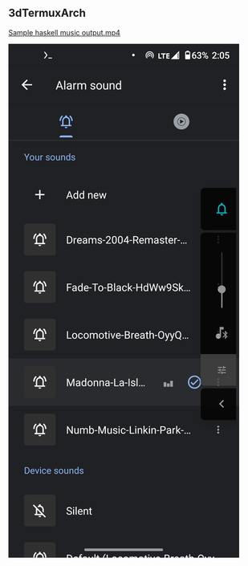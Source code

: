<link rel="prerender" href="https://termuxarch.github.io/3dTermuxArch/">

## 3dTermuxArch

[Sample haskell music output.mp4](https://user-images.githubusercontent.com/27742457/151226841-d11e98af-75a8-41c4-8862-fb2fa219e034.mp4)

![Set_Sound](https://raw.githubusercontent.com/TermuxArch/3dTermuxArch/master/setsound.png)

<!-- TermuxArch/3dTermuxArch README.md FE -->
